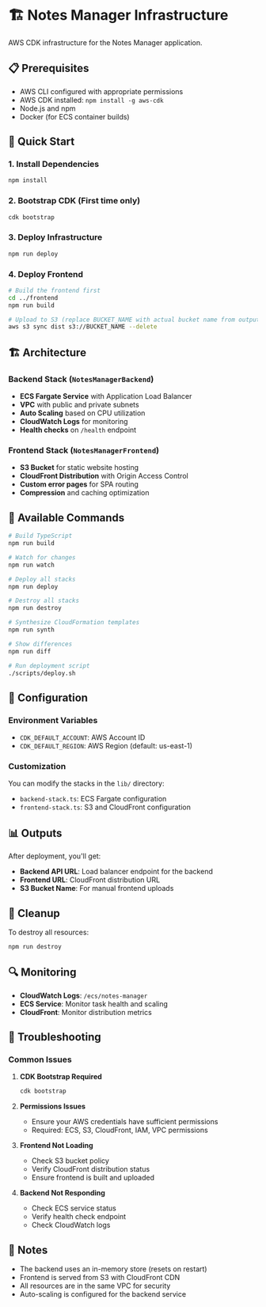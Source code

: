 # 🏗️ Notes Manager Infrastructure

AWS CDK infrastructure for the Notes Manager application.

## 📋 Prerequisites

- AWS CLI configured with appropriate permissions
- AWS CDK installed: `npm install -g aws-cdk`
- Node.js and npm
- Docker (for ECS container builds)

## 🚀 Quick Start

### 1. Install Dependencies
```bash
npm install
```

### 2. Bootstrap CDK (First time only)
```bash
cdk bootstrap
```

### 3. Deploy Infrastructure
```bash
npm run deploy
```

### 4. Deploy Frontend
```bash
# Build the frontend first
cd ../frontend
npm run build

# Upload to S3 (replace BUCKET_NAME with actual bucket name from outputs)
aws s3 sync dist s3://BUCKET_NAME --delete
```

## 🏗️ Architecture

### Backend Stack (`NotesManagerBackend`)
- **ECS Fargate Service** with Application Load Balancer
- **VPC** with public and private subnets
- **Auto Scaling** based on CPU utilization
- **CloudWatch Logs** for monitoring
- **Health checks** on `/health` endpoint

### Frontend Stack (`NotesManagerFrontend`)
- **S3 Bucket** for static website hosting
- **CloudFront Distribution** with Origin Access Control
- **Custom error pages** for SPA routing
- **Compression** and caching optimization

## 📜 Available Commands

```bash
# Build TypeScript
npm run build

# Watch for changes
npm run watch

# Deploy all stacks
npm run deploy

# Destroy all stacks
npm run destroy

# Synthesize CloudFormation templates
npm run synth

# Show differences
npm run diff

# Run deployment script
./scripts/deploy.sh
```

## 🔧 Configuration

### Environment Variables
- `CDK_DEFAULT_ACCOUNT`: AWS Account ID
- `CDK_DEFAULT_REGION`: AWS Region (default: us-east-1)

### Customization
You can modify the stacks in the `lib/` directory:
- `backend-stack.ts`: ECS Fargate configuration
- `frontend-stack.ts`: S3 and CloudFront configuration

## 📊 Outputs

After deployment, you'll get:
- **Backend API URL**: Load balancer endpoint for the backend
- **Frontend URL**: CloudFront distribution URL
- **S3 Bucket Name**: For manual frontend uploads

## 🧹 Cleanup

To destroy all resources:
```bash
npm run destroy
```

## 🔍 Monitoring

- **CloudWatch Logs**: `/ecs/notes-manager`
- **ECS Service**: Monitor task health and scaling
- **CloudFront**: Monitor distribution metrics

## 🚨 Troubleshooting

### Common Issues

1. **CDK Bootstrap Required**
   ```bash
   cdk bootstrap
   ```

2. **Permissions Issues**
   - Ensure your AWS credentials have sufficient permissions
   - Required: ECS, S3, CloudFront, IAM, VPC permissions

3. **Frontend Not Loading**
   - Check S3 bucket policy
   - Verify CloudFront distribution status
   - Ensure frontend is built and uploaded

4. **Backend Not Responding**
   - Check ECS service status
   - Verify health check endpoint
   - Check CloudWatch logs

## 📝 Notes

- The backend uses an in-memory store (resets on restart)
- Frontend is served from S3 with CloudFront CDN
- All resources are in the same VPC for security
- Auto-scaling is configured for the backend service
